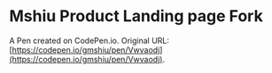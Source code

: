# Mshiu Product Landing page Fork

A Pen created on CodePen.io. Original URL: [https://codepen.io/gmshiu/pen/Vwvaodj](https://codepen.io/gmshiu/pen/Vwvaodj).


